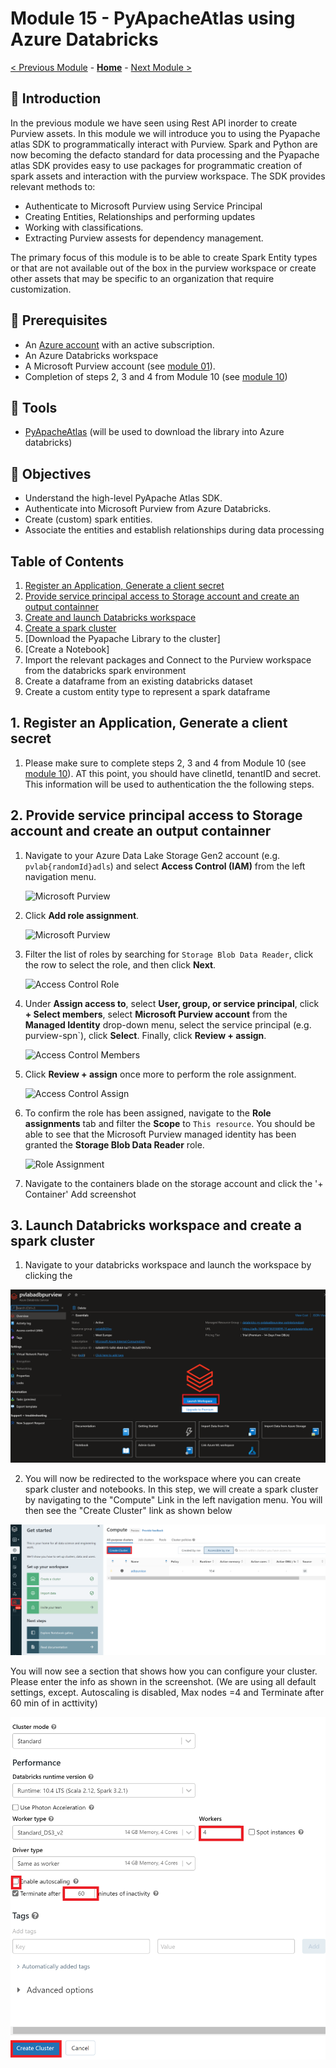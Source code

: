 # Module 15 - PyApacheAtlas using Azure Databricks

[< Previous Module](../modules/module09.md) - **[Home](../README.md)** - [Next Module >](../modules/module11.md)

## :loudspeaker: Introduction

In the previous module we have seen using Rest API inorder to create Purview assets. In this module we will introduce you to using the Pyapache atlas SDK to programmatically interact with Purview. Spark and Python are now becoming the defacto standard for data processing and the Pyapache atlas SDK provides easy to use packages for programmatic creation of spark assets and interaction with the purview workspace. The SDK provides relevant methods to:

* Authenticate to Microsoft Purview using Service Principal
* Creating Entities, Relationships and performing updates 
* Working with classifications.
* Extracting Purview assests for dependency management.

The primary focus of this module is to be able to create Spark Entity types or that are not available out of the box in the purview workspace or create  other assets that may be specific to an organization that require customization.

## :thinking: Prerequisites

* An [Azure account](https://azure.microsoft.com/free/) with an active subscription.
* An Azure Databricks workspace
* A Microsoft Purview account (see [module 01](../modules/module01.md)).
* Completion of steps 2, 3 and 4 from Module 10 (see [module 10](../modules/module10.md))

## :hammer: Tools

* [PyApacheAtlas](https://pypi.org/project/pyapacheatlas/) (will be used to download the library into Azure databricks)

## :dart: Objectives

* Understand the high-level PyApache Atlas SDK.
* Authenticate into Microsoft Purview from Azure Databricks.
* Create (custom) spark entities.
* Associate the entities and establish relationships during data processing

## Table of Contents

1. [Register an Application, Generate a client secret](#1-register-an-application)
2. [Provide service principal access to Storage account and create an output containner](#2-provide-access-and-create-container)
3. [Create and launch Databricks workspace](#3-create-launch-databricks)
4. [Create a spark cluster](#4-create-spark-cluster)
6. [Download the Pyapache Library to the cluster]
7. [Create a Notebook]
8. Import the relevant packages and Connect to the Purview workspace from the databricks spark environment
9. Create a dataframe from an existing databricks dataset
10. Create a custom entity type to represent a spark dataframe


## 1. Register an Application, Generate a client secret

1. Please make sure to complete steps 2, 3 and 4 from Module 10 (see [module 10](../modules/module10.md)). AT this point, you should have clinetId, tenantID and secret. This information will be used to authentication the the following steps.

## 2. Provide service principal access to Storage account and create an output containner 
 
 1. Navigate to your Azure Data Lake Storage Gen2 account (e.g. `pvlab{randomId}adls`) and select **Access Control (IAM)** from the left navigation menu.

    ![Microsoft Purview](../images/module02/02.01-storage-access.png)

2. Click **Add role assignment**.

    ![Microsoft Purview](../images/module02/02.02-storage-addrole.png)

3. Filter the list of roles by searching for `Storage Blob Data Reader`, click the row to select the role, and then click **Next**.

    ![Access Control Role](../images/module02/02.03-access-role.png)

4. Under **Assign access to**, select **User, group, or service principal**, click **+ Select members**, select **Microsoft Purview account** from the **Managed Identity** drop-down menu, select the service principal (e.g. purview-spn`), click **Select**. Finally, click **Review + assign**.

    ![Access Control Members](../images/module02/02.05-access-members.png)

5. Click **Review + assign** once more to perform the role assignment.

    ![Access Control Assign](../images/module02/02.06-access-assign.png)

6. To confirm the role has been assigned, navigate to the **Role assignments** tab and filter the **Scope** to `This resource`. You should be able to see that the Microsoft Purview managed identity has been granted the **Storage Blob Data Reader** role.

    ![Role Assignment](../images/module02/02.11-role-assignment.png)

7. Navigate to the containers blade on the storage account and click the '+ Container' 
    Add screenshot

## 3. Launch Databricks workspace and create a spark cluster

1. Navigate to your databricks workspace and launch the workspace by clicking the 

![Launch Databricks workspace](../images/module15/03.01-launch-adb-workspace.png)

2. You will now be redirected to the workspace where you can create spark cluster and notebooks. In this step, we will create a spark cluster by navigating to the "Compute" Link in the left navigation menu. You will then see the "Create Cluster" link as shown below

![Launch Databricks workspace](../images/module15/03.02a-launch-adb-workspace.png)

You will now see a section that shows how you can configure your cluster. Please enter the info as shown in the screenshot. (We are using all default settings, except. Autoscaling is disabled, Max nodes =4 and Terminate after 60 min of in acttivity)
 
 ![Launch Databricks workspace](../images/module15/03.02b-launch-adb-workspace.png)
